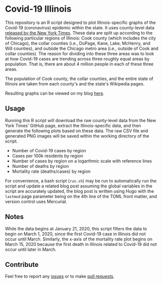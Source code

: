# Covid-19 Illinois

This repository is an R script designed to plot Illinois-specific graphs of the
Covid-19 (coronavirus) epidemic within the state. It uses county-level data
[released by the New York Times](https://github.com/nytimes/covid-19-data).
These data are split up according to the following particular regions of
Illinois: Cook county (which includes the city of Chicago), the collar counties
(i.e., DuPage, Kane, Lake, McHenry, and Will counties), and outside the Chicago
metro area (i.e., outside of Cook and collar counties). The reason for dividing
into these three areas was to look at how Covid-19 cases are trending across
three roughly equal areas by population. That is, there are about 4 million
people in each of these three areas.

The population of Cook county, the collar counties, and the entire state of
Illinois are taken from each county's and the state's Wikipedia pages.

Resulting graphs can be viewed on my blog [here](https://mchladek.me/post/covid-19-il/).

## Usage

Running this R script will download the raw county-level data from the New York
Times' GitHub page, extract the Illinois-specific data, and then generate the
following plots based on these data. The raw CSV file and generated PNG images
will be saved within the working directory of the script.

* Number of Covid-19 cases by region
* Cases per 100k residents by region
* Number of cases by region on a logarthmic scale with reference lines
* Number of deaths by region
* Mortality rate (deaths/cases) by region

For convenience, a bash script (`run.sh`) may be run to automatically run the script and
update a related blog post assuming the global variables in the script are accurately
updated, the blog post is written using Hugo with the `lastmod` page parameter being on
the 4th line of the TOML front matter, and version control uses Mercurial.

## Notes

While the data begins at January 21, 2020, this script filters the data to
begin on March 1, 2020, since the first Covid-19 case in Illinois did not occur
until March. Similarly, the x-axis of the mortality rate plot begins on March
15, 2020 because the first death in Illinois related to Covid-19 did not occur
until later in March.

## Contribute

Feel free to report any
[issues](https://github.com/mchladek/covid-19-il/issues) or to make [pull
requests](https://github.com/mchladek/covid-19-il/pulls).
